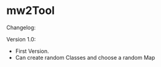 # mw2Tool

Changelog:

Version 1.0: 
- First Version.
- Can create random Classes and choose a random Map
